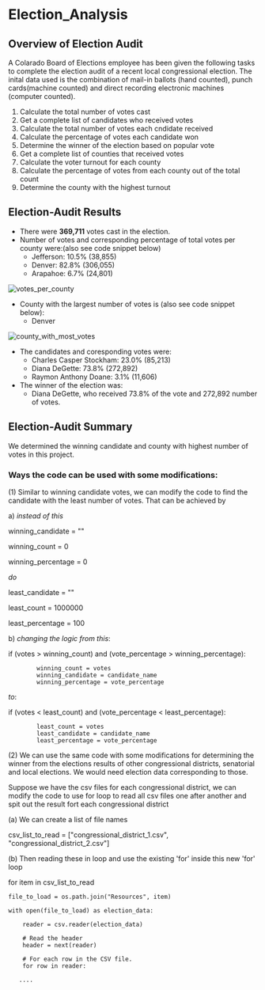 # Election_Analysis

## Overview of Election Audit
A Colarado Board of Elections employee has been given the following tasks to complete the election audit of a recent local congressional election. The inital data used is the combination of mail-in ballots (hand counted), punch cards(machine counted) and direct recording electronic machines (computer counted).


1. Calculate the total number of votes cast
2. Get a complete list of candidates who received votes
3. Calculate the total number of votes each cndidate received
4. Calculate the percentage of votes each candidate won
5. Determine the winner of the election based on popular vote
6. Get a complete list of counties that received votes
7. Calculate the voter turnout for each county
8. Calculate the percentage of votes from each county out of the total count
9. Determine the county with the highest turnout

## Election-Audit Results
* There were **369,711** votes cast in the election.
* Number of votes and corresponding percentage of total votes per county were:(also see code snippet below)
    * Jefferson: 10.5% (38,855)
    * Denver: 82.8% (306,055)
    * Arapahoe: 6.7% (24,801)

![votes_per_county](https://github.com/Meghajain84/stock-analysis/blob/main/Resources/votes_per_county.PNG)

* County with the largest number of votes is (also see code snippet below):
    * Denver

![county_with_most_votes](https://github.com/Meghajain84/stock-analysis/blob/main/Resources/county_with_most_votes.PNG)

* The candidates and coresponding votes were:
    * Charles Casper Stockham: 23.0% (85,213)
    * Diana DeGette: 73.8% (272,892)
    * Raymon Anthony Doane: 3.1% (11,606)
* The winner of the election was:
    * Diana DeGette, who received 73.8% of the vote and 272,892 number of votes.

## Election-Audit Summary
We determined the winning candidate and county with highest number of votes in this project.

### Ways the code can be used with some modifications:
(1) Similar to winning candidate votes, we can modify the code to find the candidate with the least number of votes. That can be achieved by

a) *instead of this*

winning_candidate = ""

winning_count = 0

winning_percentage = 0

*do*

least_candidate = ""

least_count = 1000000

least_percentage = 100

b) *changing the logic from this*:

if (votes > winning_count) and (vote_percentage > winning_percentage):

            winning_count = votes
            winning_candidate = candidate_name
            winning_percentage = vote_percentage

*to*:

if (votes < least_count) and (vote_percentage < least_percentage):

            least_count = votes
            least_candidate = candidate_name
            least_percentage = vote_percentage

(2) We can use the same code with some modifications for determining the winner from the elections results of other congressional districts, senatorial and local elections. We would need election data corresponding to those.

Suppose we have the csv files for each congressional district, we can modify the code to use for loop to read all csv files one after another and spit out the result fort each congressional district

(a) We can create a list of file names 

csv_list_to_read = ["congressional_district_1.csv", "congressional_district_2.csv"]

(b) Then reading these in loop and use the existing 'for' inside this new 'for' loop

for item in csv_list_to_read

    file_to_load = os.path.join("Resources", item)

    with open(file_to_load) as election_data:

        reader = csv.reader(election_data)

        # Read the header
        header = next(reader)

        # For each row in the CSV file.
        for row in reader:

       ....